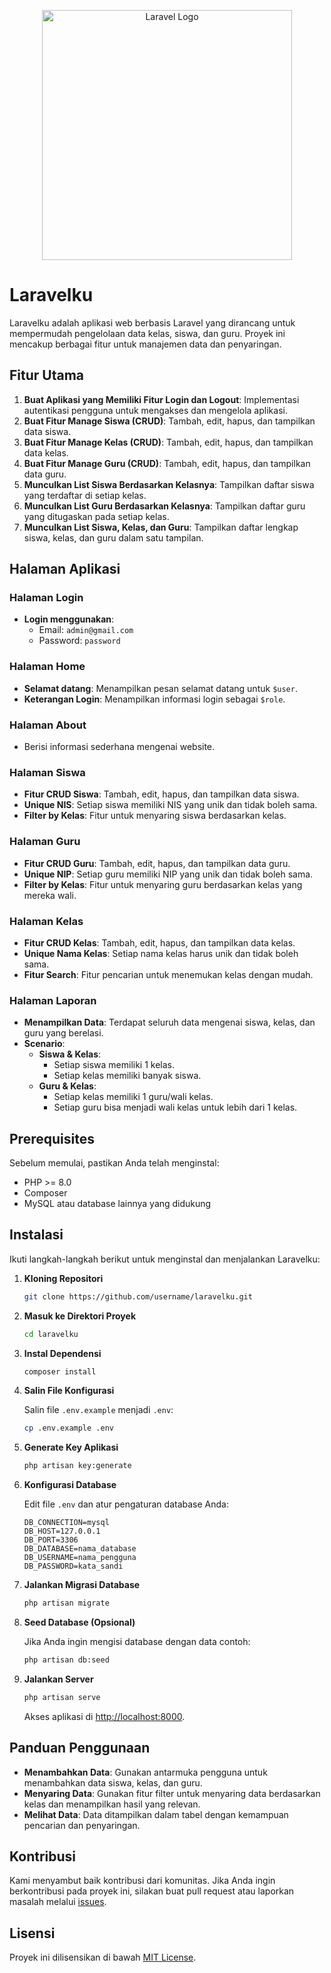 <p align="center"><a href="https://laravel.com" target="_blank"><img src="https://raw.githubusercontent.com/laravel/art/master/logo-lockup/5%20SVG/2%20CMYK/1%20Full%20Color/laravel-logolockup-cmyk-red.svg" width="400" alt="Laravel Logo"></a></p>

# Laravelku

Laravelku adalah aplikasi web berbasis Laravel yang dirancang untuk mempermudah pengelolaan data kelas, siswa, dan guru. Proyek ini mencakup berbagai fitur untuk manajemen data dan penyaringan.

## Fitur Utama

1. **Buat Aplikasi yang Memiliki Fitur Login dan Logout**: Implementasi autentikasi pengguna untuk mengakses dan mengelola aplikasi.
2. **Buat Fitur Manage Siswa (CRUD)**: Tambah, edit, hapus, dan tampilkan data siswa.
3. **Buat Fitur Manage Kelas (CRUD)**: Tambah, edit, hapus, dan tampilkan data kelas.
4. **Buat Fitur Manage Guru (CRUD)**: Tambah, edit, hapus, dan tampilkan data guru.
5. **Munculkan List Siswa Berdasarkan Kelasnya**: Tampilkan daftar siswa yang terdaftar di setiap kelas.
6. **Munculkan List Guru Berdasarkan Kelasnya**: Tampilkan daftar guru yang ditugaskan pada setiap kelas.
7. **Munculkan List Siswa, Kelas, dan Guru**: Tampilkan daftar lengkap siswa, kelas, dan guru dalam satu tampilan.

## Halaman Aplikasi

### Halaman Login

- **Login menggunakan**:
  - Email: `admin@gmail.com`
  - Password: `password`

### Halaman Home

- **Selamat datang**: Menampilkan pesan selamat datang untuk `$user`.
- **Keterangan Login**: Menampilkan informasi login sebagai `$role`.

### Halaman About

- Berisi informasi sederhana mengenai website.

### Halaman Siswa

- **Fitur CRUD Siswa**: Tambah, edit, hapus, dan tampilkan data siswa.
- **Unique NIS**: Setiap siswa memiliki NIS yang unik dan tidak boleh sama.
- **Filter by Kelas**: Fitur untuk menyaring siswa berdasarkan kelas.

### Halaman Guru

- **Fitur CRUD Guru**: Tambah, edit, hapus, dan tampilkan data guru.
- **Unique NIP**: Setiap guru memiliki NIP yang unik dan tidak boleh sama.
- **Filter by Kelas**: Fitur untuk menyaring guru berdasarkan kelas yang mereka wali.

### Halaman Kelas

- **Fitur CRUD Kelas**: Tambah, edit, hapus, dan tampilkan data kelas.
- **Unique Nama Kelas**: Setiap nama kelas harus unik dan tidak boleh sama.
- **Fitur Search**: Fitur pencarian untuk menemukan kelas dengan mudah.

### Halaman Laporan

- **Menampilkan Data**: Terdapat seluruh data mengenai siswa, kelas, dan guru yang berelasi.
- **Scenario**:
  - **Siswa & Kelas**:
    - Setiap siswa memiliki 1 kelas.
    - Setiap kelas memiliki banyak siswa.
  - **Guru & Kelas**:
    - Setiap kelas memiliki 1 guru/wali kelas.
    - Setiap guru bisa menjadi wali kelas untuk lebih dari 1 kelas.

## Prerequisites

Sebelum memulai, pastikan Anda telah menginstal:

- PHP >= 8.0
- Composer
- MySQL atau database lainnya yang didukung

## Instalasi

Ikuti langkah-langkah berikut untuk menginstal dan menjalankan Laravelku:

1. **Kloning Repositori**

    ```bash
    git clone https://github.com/username/laravelku.git
    ```

2. **Masuk ke Direktori Proyek**

    ```bash
    cd laravelku
    ```

3. **Instal Dependensi**

    ```bash
    composer install
    ```

4. **Salin File Konfigurasi**

    Salin file `.env.example` menjadi `.env`:

    ```bash
    cp .env.example .env
    ```

5. **Generate Key Aplikasi**

    ```bash
    php artisan key:generate
    ```

6. **Konfigurasi Database**

    Edit file `.env` dan atur pengaturan database Anda:

    ```env
    DB_CONNECTION=mysql
    DB_HOST=127.0.0.1
    DB_PORT=3306
    DB_DATABASE=nama_database
    DB_USERNAME=nama_pengguna
    DB_PASSWORD=kata_sandi
    ```

7. **Jalankan Migrasi Database**

    ```bash
    php artisan migrate
    ```

8. **Seed Database (Opsional)**

    Jika Anda ingin mengisi database dengan data contoh:

    ```bash
    php artisan db:seed
    ```

9. **Jalankan Server**

    ```bash
    php artisan serve
    ```

    Akses aplikasi di [http://localhost:8000](http://localhost:8000).

## Panduan Penggunaan

- **Menambahkan Data**: Gunakan antarmuka pengguna untuk menambahkan data siswa, kelas, dan guru.
- **Menyaring Data**: Gunakan fitur filter untuk menyaring data berdasarkan kelas dan menampilkan hasil yang relevan.
- **Melihat Data**: Data ditampilkan dalam tabel dengan kemampuan pencarian dan penyaringan.

## Kontribusi

Kami menyambut baik kontribusi dari komunitas. Jika Anda ingin berkontribusi pada proyek ini, silakan buat pull request atau laporkan masalah melalui [issues](https://github.com/username/laravelku/issues).

## Lisensi

Proyek ini dilisensikan di bawah [MIT License](https://opensource.org/licenses/MIT).
